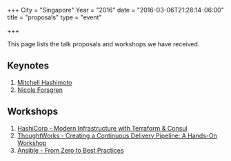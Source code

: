 +++
City = "Singapore"
Year = "2016"
date = "2016-03-06T21:28:14-06:00"
title = "proposals"
type = "event"

+++

This page lists the talk proposals and workshops we have received.

<h2>Keynotes</h2>

1. <a href="/events/2016-singapore/program/mhashimoto">Mitchell Hashimoto</a>
2. <a href="/events/2016-singapore/program/nforsgren">Nicole Forsgren</a>

<!--
<h2>Conference Talks</h2>

3. TBA
4. TBA
5. TBA
6. TBA
-->

<h2>Workshops</h2>

1. <a href="/events/2016-singapore/program/svargo">HashiCorp - Modern Infrastructure with Terraform & Consul</a>
2. <a href="/events/2016-singapore/program/kmugrage">ThoughtWorks - Creating a Continuous Delivery Pipeline: A Hands-On Workshop</a>
3. <a href="/events/2016-singapore/program/wthames">Ansible - From Zero to Best Practices</a>

<!--
<h2>Ignite Talks</h2>

1. TBA
2. TBA
3. TBA
4. TBA
5. TBA
6. TBA
7. TBA
8. TBA
-->
